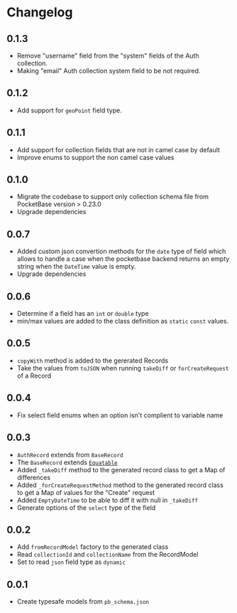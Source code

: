 # Changelog

## 0.1.3

* Remove "username" field from the "system" fields of the Auth collection.
* Making "email" Auth collection system field to be not required.

## 0.1.2

* Add support for `geoPoint` field type.

## 0.1.1

* Add support for collection fields that are not in camel case by default
* Improve enums to support the non camel case values

## 0.1.0

* Migrate the codebase to support only collection schema file from PocketBase version > 0.23.0
* Upgrade dependencies

## 0.0.7

* Added custom json convertion methods for the `date` type of field which allows to handle a case when the pocketbase backend returns an empty string when the `DateTime` value is empty.
* Upgrade dependencies

## 0.0.6

* Determine if a field has an `int` or `double` type
* min/max values are added to the class definition as `static` `const` values.

## 0.0.5

* `copyWith` method is added to the gererated Records
* Take the values from `toJSON` when running `takeDiff` or `forCreateRequest` of a Record

## 0.0.4

* Fix select field enums when an option isn't complient to variable name

## 0.0.3

* `AuthRecord` extends from `BaseRecord`
* The `BaseRecord` extends [`Equatable`](https://pub.dev/packages/equatable)
* Added `_takeDiff` method to the generated record class to get a Map of differences
* Added `_forCreateRequestMethod` method to the generated record class to get a Map of values for the "Create" request
* Added `EmptyDateTime` to be able to diff it with null in `_takeDiff`
* Generate options of the `select` type of the field

## 0.0.2

* Add `fromRecordModel` factory to the generated class
* Read `collectionId` and `collectionName` from the RecordModel
* Set to read `json` field type as `dynamic`

## 0.0.1

* Create typesafe models from `pb_schema.json`
